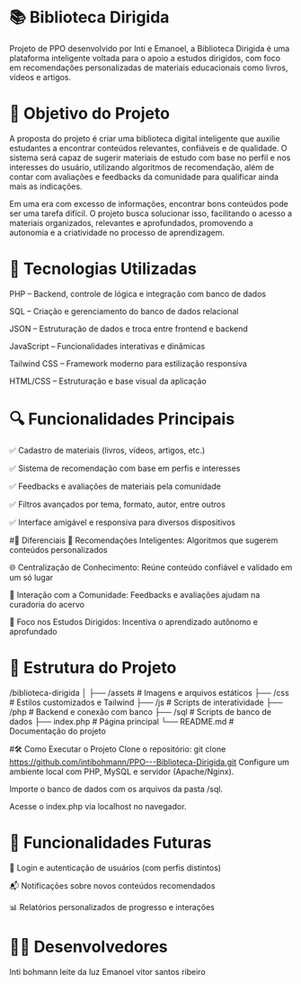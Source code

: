 # 📚 Biblioteca Dirigida
Projeto de PPO desenvolvido por Inti e Emanoel, a Biblioteca Dirigida é uma plataforma inteligente voltada para o apoio a estudos dirigidos, com foco em recomendações personalizadas de materiais educacionais como livros, vídeos e artigos.

# 🧠 Objetivo do Projeto
A proposta do projeto é criar uma biblioteca digital inteligente que auxilie estudantes a encontrar conteúdos relevantes, confiáveis e de qualidade. O sistema será capaz de sugerir materiais de estudo com base no perfil e nos interesses do usuário, utilizando algoritmos de recomendação, além de contar com avaliações e feedbacks da comunidade para qualificar ainda mais as indicações.

Em uma era com excesso de informações, encontrar bons conteúdos pode ser uma tarefa difícil. O projeto busca solucionar isso, facilitando o acesso a materiais organizados, relevantes e aprofundados, promovendo a autonomia e a criatividade no processo de aprendizagem.

# 🚀 Tecnologias Utilizadas
PHP – Backend, controle de lógica e integração com banco de dados

SQL – Criação e gerenciamento do banco de dados relacional

JSON – Estruturação de dados e troca entre frontend e backend

JavaScript – Funcionalidades interativas e dinâmicas

Tailwind CSS – Framework moderno para estilização responsiva

HTML/CSS – Estruturação e base visual da aplicação

# 🔍 Funcionalidades Principais
✅ Cadastro de materiais (livros, vídeos, artigos, etc.)

✅ Sistema de recomendação com base em perfis e interesses

✅ Feedbacks e avaliações de materiais pela comunidade

✅ Filtros avançados por tema, formato, autor, entre outros

✅ Interface amigável e responsiva para diversos dispositivos

#🌟 Diferenciais
🔎 Recomendações Inteligentes: Algoritmos que sugerem conteúdos personalizados

🌐 Centralização de Conhecimento: Reúne conteúdo confiável e validado em um só lugar

💬 Interação com a Comunidade: Feedbacks e avaliações ajudam na curadoria do acervo

🎯 Foco nos Estudos Dirigidos: Incentiva o aprendizado autônomo e aprofundado

# 📁 Estrutura do Projeto
/biblioteca-dirigida
│
├── /assets          # Imagens e arquivos estáticos
├── /css             # Estilos customizados e Tailwind
├── /js              # Scripts de interatividade
├── /php             # Backend e conexão com banco
├── /sql             # Scripts de banco de dados
├── index.php        # Página principal
└── README.md        # Documentação do projeto

#🛠️ Como Executar o Projeto
Clone o repositório:
git clone https://github.com/intibohmann/PPO---Biblioteca-Dirigida.git
Configure um ambiente local com PHP, MySQL e servidor (Apache/Nginx).

Importe o banco de dados com os arquivos da pasta /sql.

Acesse o index.php via localhost no navegador.

# 📌 Funcionalidades Futuras
🔐 Login e autenticação de usuários (com perfis distintos)

📬 Notificações sobre novos conteúdos recomendados

📊 Relatórios personalizados de progresso e interações

# 👨‍💻 Desenvolvedores
Inti bohmann leite da luz
Emanoel vitor santos ribeiro

